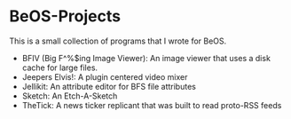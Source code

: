 BeOS-Projects
=============

This is a small collection of programs that I wrote for BeOS.

* BFIV (Big F^%$ing Image Viewer): An image viewer that uses a disk cache for large files.
* Jeepers Elvis!: A plugin centered video mixer
* Jellikit: An attribute editor for BFS file attributes
* Sketch: An Etch-A-Sketch
* TheTick: A news ticker replicant that was built to read proto-RSS feeds